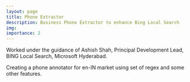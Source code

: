 ```yaml
---
layout: page
title: Phone Extractor  
description: Business Phone Extractor to enhance Bing Local Search 
img:
importance: 2
---
```



Worked under the guidance of Ashish Shah, Principal Development Lead, BING Local Search, Microsoft Hyderabad.

Creating a phone annotator for en-IN market using set of regex and some other features.


